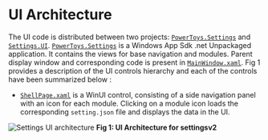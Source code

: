 # UI Architecture

 The UI code is distributed between two projects: [`PowerToys.Settings`](/src/settings-ui/Settings.UI) and [`Settings.UI`](/src/settings-ui/Settings.UI.Library). [`PowerToys.Settings`](/src/settings-ui/Settings.UI) is a Windows App Sdk .net Unpackaged application. It contains the views for base navigation and modules. Parent display window and corresponding code is present in [`MainWindow.xaml`](/src/settings-ui/Settings.UI/SettingsXAML/MainWindow.xaml). Fig 1 provides a description of the UI controls hierarchy and each of the controls have been summarized below : 
- [`ShellPage.xaml`](/src/settings-ui/Settings.UI/SettingsXAML/Views/ShellPage.xaml) is a WinUI control, consisting of a side navigation panel with an icon for each module. Clicking on a module icon loads the corresponding `setting.json` file and displays the data in the UI.

![Settings UI architecture](/doc/images/settingsv2/ui-architecture.png)
**Fig 1: UI Architecture for settingsv2**
